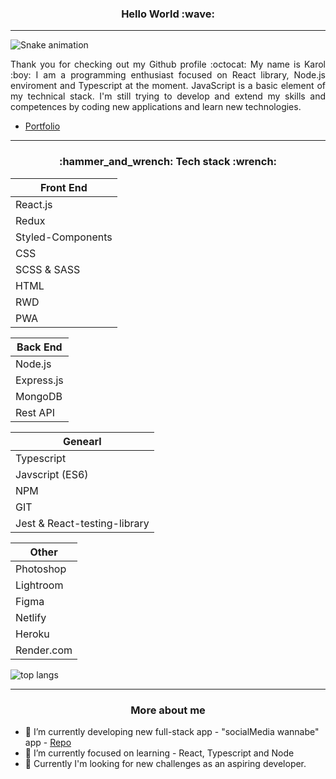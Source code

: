 <h3 align="center" >Hello World :wave:</h3>

***
![Snake animation](https://github.com/KarolChilimoniuk/KarolChilimoniuk/blob/output/github-contribution-grid-snake.svg)
<p align="justify">Thank you for checking out my Github profile :octocat: 
My name is Karol :boy: I am a programming enthusiast focused on React library, Node.js enviroment and Typescript at the moment. JavaScript is a basic element of my technical stack. I'm still trying to develop and extend my skills and competences by coding new applications and learn new technologies.</p> 

* [Portfolio](https://karolchilimoniuk.github.io)
***
<h3 align="center" >:hammer_and_wrench: Tech stack :wrench:</h3>

| Front End         |
| -----------       | 
| React.js          | 
| Redux             | 
| Styled-Components | 
| CSS               | 
| SCSS & SASS       | 
| HTML              | 
| RWD               | 
| PWA               | 

| Back End          |
| -----------       |
| Node.js           | 
| Express.js        | 
| MongoDB           |
| Rest API                    | 

| Genearl                     |
| -----------                 |
| Typescript                  | 
| Javscript (ES6)             | 
| NPM                         |
| GIT                         | 
|Jest & React-testing-library |

| Other                       |
| -----------                 |
| Photoshop                   | 
| Lightroom                   |
| Figma                       |
| Netlify                      |
| Heroku                      |
| Render.com                    |

![top langs](https://github-readme-stats.vercel.app/api/top-langs/?username=KarolChilimoniuk&theme=tokyonight)

***
<h3 align="center" >More about me</h3>

- 🔭 I’m currently developing new full-stack app - "socialMedia wannabe" app - [Repo](https://github.com/KarolChilimoniuk/social-app)
- 🌱 I’m currently focused on learning - React, Typescript and Node
- 🤔 Currently I'm looking for new challenges as an aspiring developer.


